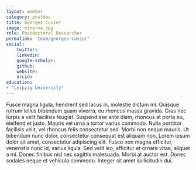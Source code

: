 ```yaml
---
layout: member
category: postdoc
title: Georges Cuvier
image: minerva.jpg
role: Postdoctoral Researcher
permalink: 'team/georges-cuvier'
social:
    twitter: 
    linkedin: 
    google-scholar:
    github:
    website:
    orcid: 
education:
- "Leipzig University"
---
```


Fusce magna ligula, hendrerit sed lacus in, molestie dictum mi. Quisque rutrum tellus bibendum quam viverra, eu rhoncus massa gravida. Cras nec turpis a velit facilisis feugiat. Suspendisse ante diam, rhoncus at porta eu, eleifend et justo. Mauris vel urna a tortor varius commodo. Nulla porttitor facilisis velit, vel rhoncus felis consectetur sed. Morbi non neque mauris. Ut bibendum nunc dolor, consectetur consequat est aliquam non. Lorem ipsum dolor sit amet, consectetur adipiscing elit. Fusce non magna efficitur, venenatis nunc id, varius ligula. Sed velit leo, efficitur et ornare vitae, aliquet a mi. Donec finibus nisl nec sagittis malesuada. Morbi at auctor est. Donec sodales neque et vehicula commodo. Integer sit amet sollicitudin dui.
